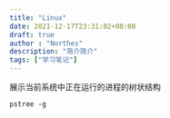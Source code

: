 ```yaml
---
title: "Linux"
date: 2021-12-17T23:31:02+08:00
draft: true
author : "Northes"
description: "简介简介"
tags: ["学习笔记"]
---
```


展示当前系统中正在运行的进程的树状结构
```shell
pstree -g
```